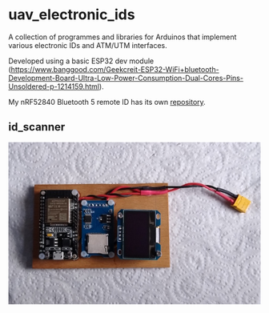 # uav_electronic_ids
A collection of programmes and libraries for Arduinos that implement various electronic IDs and ATM/UTM interfaces.

Developed using a basic ESP32 dev module (https://www.banggood.com/Geekcreit-ESP32-WiFi+bluetooth-Development-Board-Ultra-Low-Power-Consumption-Dual-Cores-Pins-Unsoldered-p-1214159.html).

My nRF52840 Bluetooth 5 remote ID has its own [repository](https://github.com/sxjack/remote_id_bt5).

## id_scanner

![scanner](images/scanner.jpg)